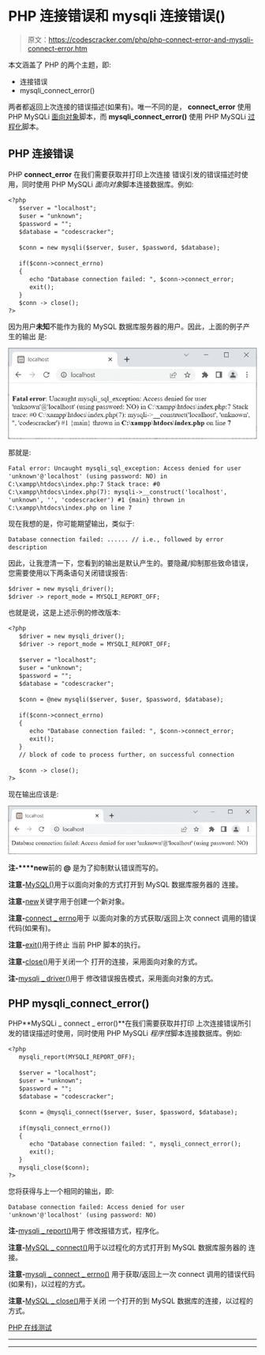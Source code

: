 # PHP 连接错误和 mysqli 连接错误()

> 原文：<https://codescracker.com/php/php-connect-error-and-mysqli-connect-error.htm>

本文涵盖了 PHP 的两个主题，即:

*   连接错误
*   mysqli_connect_error()

两者都返回上次连接的错误描述(如果有)。唯一不同的是， **connect_error** 使用 PHP MySQLi <u>面向对象</u>脚本，而 **mysqli_connect_error()** 使用 PHP MySQLi <u>过程化</u>脚本。

## PHP 连接错误

PHP **connect_error** 在我们需要获取并打印上次连接 错误引发的错误描述时使用，同时使用 PHP MySQLi *面向对象*脚本连接数据库。例如:

```
<?php
   $server = "localhost";
   $user = "unknown";
   $password = "";
   $database = "codescracker";

   $conn = new mysqli($server, $user, $password, $database);

   if($conn->connect_errno)
   {
      echo "Database connection failed: ", $conn->connect_error;
      exit();
   }
   $conn -> close();
?>
```

因为用户**未知**不能作为我的 MySQL 数据库服务器的用户。因此，上面的例子产生的输出 是:

![php connect error](img/49d60568345bbb92e61af03c1b530e1c.png)

那就是:

```
Fatal error: Uncaught mysqli_sql_exception: Access denied for user 'unknown'@'localhost' (using password: NO) in C:\xampp\htdocs\index.php:7 Stack trace: #0 C:\xampp\htdocs\index.php(7): mysqli->__construct('localhost', 'unknown', '', 'codescracker') #1 {main} thrown in C:\xampp\htdocs\index.php on line 7
```

现在我想的是，你可能期望输出，类似于:

```
Database connection failed: ...... // i.e., followed by error description
```

因此，让我澄清一下，您看到的输出是默认产生的。要隐藏/抑制那些致命错误，您需要使用以下两条语句关闭错误报告:

```
$driver = new mysqli_driver();
$driver -> report_mode = MYSQLI_REPORT_OFF;
```

也就是说，这是上述示例的修改版本:

```
<?php
   $driver = new mysqli_driver();
   $driver -> report_mode = MYSQLI_REPORT_OFF;

   $server = "localhost";
   $user = "unknown";
   $password = "";
   $database = "codescracker";

   $conn = @new mysqli($server, $user, $password, $database);

   if($conn->connect_errno)
   {
      echo "Database connection failed: ", $conn->connect_error;
      exit();
   }
   // block of code to process further, on successful connection

   $conn -> close();
?>
```

现在输出应该是:

![php connect error example](img/1d2033d7a2a36ebd40faa0bb1cbcb13c.png)

**注-****new**前的 **@** 是为了抑制默认错误而写的。

**注意-**[MySQL()](/php/php-mysqli-connect-to-database.htm)用于以面向对象的方式打开到 MySQL 数据库服务器的 连接。

**注意-**[new](/php/php-new-keyword.htm)关键字用于创建一个新对象。

**注意-**[connect _ errno](/php/php-connect-errno-and-mysqli-connect-errno.htm)用于 以面向对象的方式获取/返回上次 connect 调用的错误代码(如果有)。

**注意-**[exit()](/php/php-exit-function.htm)用于终止 当前 PHP 脚本的执行。

**注意-**[close()](/php/php-mysqli-close-database-connection.htm)用于关闭一个 打开的连接，采用面向对象的方式。

**注-**[mysqli _ driver()](/php/php-mysqli-driver-and-mysqli-report.htm)用于 修改错误报告模式，采用面向对象的方式。

## PHP mysqli_connect_error()

PHP**MySQLi _ connect _ error()**在我们需要获取并打印 上次连接错误所引发的错误描述时使用，同时使用 PHP MySQLi *程序性*脚本连接数据库。例如:

```
<?php
   mysqli_report(MYSQLI_REPORT_OFF);

   $server = "localhost";
   $user = "unknown";
   $password = "";
   $database = "codescracker";

   $conn = @mysqli_connect($server, $user, $password, $database);

   if(mysqli_connect_errno())
   {
      echo "Database connection failed: ", mysqli_connect_error();
      exit();
   }
   mysqli_close($conn);
?>
```

您将获得与上一个相同的输出，即:

```
Database connection failed: Access denied for user 'unknown'@'localhost' (using password: NO)
```

**注-**[mysqli _ report()](/php/php-mysqli-driver-and-mysqli-report.htm)用于 修改报错方式，程序化。

**注意-**[MySQL _ connect()](/php/php-mysqli-connect-to-database.htm)用于以过程化的方式打开到 MySQL 数据库服务器的 连接。

**注意-**[mysqli _ connect _ errno()](/php/php-connect-errno-and-mysqli-connect-errno.htm) 用于获取/返回上一次 connect 调用的错误代码(如果有)，以过程的方式。

**注意-**[MySQL _ close()](/php/php-mysqli-close-database-connection.htm)用于关闭 一个打开的到 MySQL 数据库的连接，以过程的方式。

[PHP 在线测试](/exam/showtest.php?subid=8)

* * *

* * *
